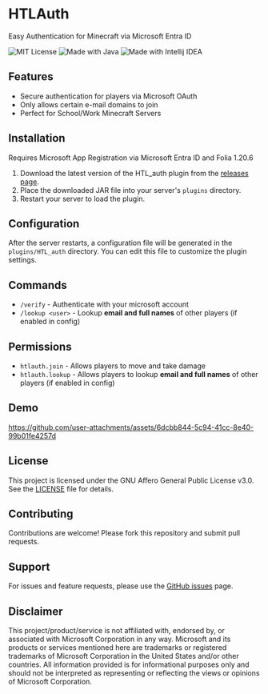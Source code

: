 # HTLAuth

Easy Authentication for Minecraft via Microsoft Entra ID


![MIT License](https://img.shields.io/badge/License-AGPL3-green.svg)
![Made with Java](https://img.shields.io/badge/Made_with-Java-orange?style=flat&logo=openjdk)
![Made with Intellij IDEA](https://img.shields.io/badge/Made_with-IntelliJ_IDEA-red?style=flat&logo=intellij-idea)

## Features

- Secure authentication for players via Microsoft OAuth
- Only allows certain e-mail domains to join
- Perfect for School/Work Minecraft Servers

## Installation
Requires Microsoft App Registration via Microsoft Entra ID and Folia 1.20.6

1. Download the latest version of the HTL_auth plugin from the [releases page](https://github.com/TheTwoBoom/HTL_auth/releases).
2. Place the downloaded JAR file into your server's `plugins` directory.
3. Restart your server to load the plugin.

## Configuration

After the server restarts, a configuration file will be generated in the `plugins/HTL_auth` directory. You can edit this file to customize the plugin settings.

## Commands

- `/verify` - Authenticate with your microsoft account
- `/lookup <user>` - Lookup **email and full names** of other players (if enabled in config)

## Permissions

- `htlauth.join` - Allows players to move and take damage
- `htlauth.lookup` - Allows players to lookup **email and full names** of other players (if enabled in config)

## Demo
https://github.com/user-attachments/assets/6dcbb844-5c94-41cc-8e40-99b01fe4257d

## License

This project is licensed under the GNU Affero General Public License v3.0. See the [LICENSE](https://github.com/TheTwoBoom/HTL_auth/blob/main/LICENSE) file for details.

## Contributing

Contributions are welcome! Please fork this repository and submit pull requests.

## Support

For issues and feature requests, please use the [GitHub issues](https://github.com/TheTwoBoom/HTL_auth/issues) page.

## Disclaimer
This project/product/service is not affiliated with, endorsed by, or associated with Microsoft Corporation in any way. Microsoft and its products or services mentioned here are trademarks or registered trademarks of Microsoft Corporation in the United States and/or other countries. All information provided is for informational purposes only and should not be interpreted as representing or reflecting the views or opinions of Microsoft Corporation.
